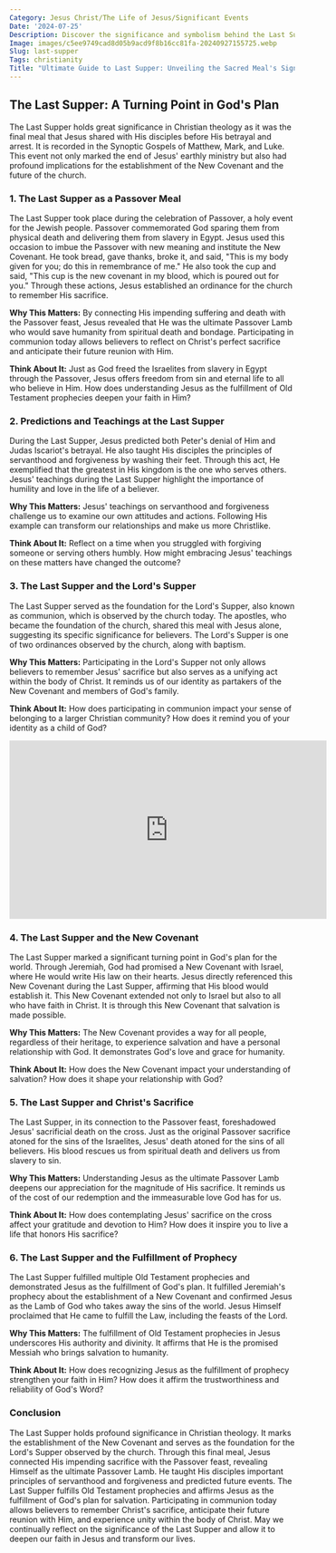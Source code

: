 ```yaml
---
Category: Jesus Christ/The Life of Jesus/Significant Events
Date: '2024-07-25'
Description: Discover the significance and symbolism behind the Last Supper in this insightful article. Uncover the historical and religious aspects of this iconic event.
Image: images/c5ee9749cad8d05b9acd9f8b16cc81fa-20240927155725.webp
Slug: last-supper
Tags: christianity
Title: "Ultimate Guide to Last Supper: Unveiling the Sacred Meal's Significance"
---
```


## The Last Supper: A Turning Point in God's Plan

The Last Supper holds great significance in Christian theology as it was the final meal that Jesus shared with His disciples before His betrayal and arrest. It is recorded in the Synoptic Gospels of Matthew, Mark, and Luke. This event not only marked the end of Jesus' earthly ministry but also had profound implications for the establishment of the New Covenant and the future of the church.

### 1. The Last Supper as a Passover Meal

The Last Supper took place during the celebration of Passover, a holy event for the Jewish people. Passover commemorated God sparing them from physical death and delivering them from slavery in Egypt. Jesus used this occasion to imbue the Passover with new meaning and institute the New Covenant. He took bread, gave thanks, broke it, and said, "This is my body given for you; do this in remembrance of me." He also took the cup and said, "This cup is the new covenant in my blood, which is poured out for you." Through these actions, Jesus established an ordinance for the church to remember His sacrifice.

**Why This Matters:** By connecting His impending suffering and death with the Passover feast, Jesus revealed that He was the ultimate Passover Lamb who would save humanity from spiritual death and bondage. Participating in communion today allows believers to reflect on Christ's perfect sacrifice and anticipate their future reunion with Him.

**Think About It:** Just as God freed the Israelites from slavery in Egypt through the Passover, Jesus offers freedom from sin and eternal life to all who believe in Him. How does understanding Jesus as the fulfillment of Old Testament prophecies deepen your faith in Him?

### 2. Predictions and Teachings at the Last Supper

During the Last Supper, Jesus predicted both Peter's denial of Him and Judas Iscariot's betrayal. He also taught His disciples the principles of servanthood and forgiveness by washing their feet. Through this act, He exemplified that the greatest in His kingdom is the one who serves others. Jesus' teachings during the Last Supper highlight the importance of humility and love in the life of a believer.

**Why This Matters:** Jesus' teachings on servanthood and forgiveness challenge us to examine our own attitudes and actions. Following His example can transform our relationships and make us more Christlike.

**Think About It:** Reflect on a time when you struggled with forgiving someone or serving others humbly. How might embracing Jesus' teachings on these matters have changed the outcome?

### 3. The Last Supper and the Lord's Supper

The Last Supper served as the foundation for the Lord's Supper, also known as communion, which is observed by the church today. The apostles, who became the foundation of the church, shared this meal with Jesus alone, suggesting its specific significance for believers. The Lord's Supper is one of two ordinances observed by the church, along with baptism.

**Why This Matters:** Participating in the Lord's Supper not only allows believers to remember Jesus' sacrifice but also serves as a unifying act within the body of Christ. It reminds us of our identity as partakers of the New Covenant and members of God's family.

**Think About It:** How does participating in communion impact your sense of belonging to a larger Christian community? How does it remind you of your identity as a child of God?


<iframe width="560" height="315" src="https://www.youtube.com/embed/SigoALSS1R8" frameborder="0" allow="autoplay; encrypted-media" allowfullscreen></iframe>


### 4. The Last Supper and the New Covenant

The Last Supper marked a significant turning point in God's plan for the world. Through Jeremiah, God had promised a New Covenant with Israel, where He would write His law on their hearts. Jesus directly referenced this New Covenant during the Last Supper, affirming that His blood would establish it. This New Covenant extended not only to Israel but also to all who have faith in Christ. It is through this New Covenant that salvation is made possible.

**Why This Matters:** The New Covenant provides a way for all people, regardless of their heritage, to experience salvation and have a personal relationship with God. It demonstrates God's love and grace for humanity.

**Think About It:** How does the New Covenant impact your understanding of salvation? How does it shape your relationship with God?

### 5. The Last Supper and Christ's Sacrifice

The Last Supper, in its connection to the Passover feast, foreshadowed Jesus' sacrificial death on the cross. Just as the original Passover sacrifice atoned for the sins of the Israelites, Jesus' death atoned for the sins of all believers. His blood rescues us from spiritual death and delivers us from slavery to sin.

**Why This Matters:** Understanding Jesus as the ultimate Passover Lamb deepens our appreciation for the magnitude of His sacrifice. It reminds us of the cost of our redemption and the immeasurable love God has for us.

**Think About It:** How does contemplating Jesus' sacrifice on the cross affect your gratitude and devotion to Him? How does it inspire you to live a life that honors His sacrifice?

### 6. The Last Supper and the Fulfillment of Prophecy

The Last Supper fulfilled multiple Old Testament prophecies and demonstrated Jesus as the fulfillment of God's plan. It fulfilled Jeremiah's prophecy about the establishment of a New Covenant and confirmed Jesus as the Lamb of God who takes away the sins of the world. Jesus Himself proclaimed that He came to fulfill the Law, including the feasts of the Lord.

**Why This Matters:** The fulfillment of Old Testament prophecies in Jesus underscores His authority and divinity. It affirms that He is the promised Messiah who brings salvation to humanity.

**Think About It:** How does recognizing Jesus as the fulfillment of prophecy strengthen your faith in Him? How does it affirm the trustworthiness and reliability of God's Word?

### Conclusion

The Last Supper holds profound significance in Christian theology. It marks the establishment of the New Covenant and serves as the foundation for the Lord's Supper observed by the church. Through this final meal, Jesus connected His impending sacrifice with the Passover feast, revealing Himself as the ultimate Passover Lamb. He taught His disciples important principles of servanthood and forgiveness and predicted future events. The Last Supper fulfills Old Testament prophecies and affirms Jesus as the fulfillment of God's plan for salvation. Participating in communion today allows believers to remember Christ's sacrifice, anticipate their future reunion with Him, and experience unity within the body of Christ. May we continually reflect on the significance of the Last Supper and allow it to deepen our faith in Jesus and transform our lives.
